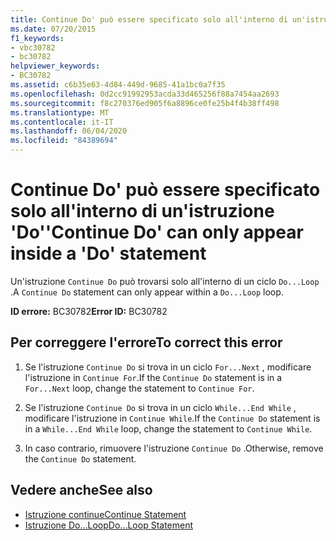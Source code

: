 ```yaml
---
title: Continue Do' può essere specificato solo all'interno di un'istruzione 'Do'
ms.date: 07/20/2015
f1_keywords:
- vbc30782
- bc30782
helpviewer_keywords:
- BC30782
ms.assetid: c6b35e63-4d84-449d-9685-41a1bc0a7f35
ms.openlocfilehash: 0d2cc91992953acda33d465256f88a7454aa2693
ms.sourcegitcommit: f8c270376ed905f6a8896ce0fe25b4f4b38ff498
ms.translationtype: MT
ms.contentlocale: it-IT
ms.lasthandoff: 06/04/2020
ms.locfileid: "84389694"
---
```

# <a name="continue-do-can-only-appear-inside-a-do-statement"></a><span data-ttu-id="42f37-102">Continue Do' può essere specificato solo all'interno di un'istruzione 'Do'</span><span class="sxs-lookup"><span data-stu-id="42f37-102">'Continue Do' can only appear inside a 'Do' statement</span></span>
<span data-ttu-id="42f37-103">Un'istruzione `Continue Do` può trovarsi solo all'interno di un ciclo `Do...Loop` .</span><span class="sxs-lookup"><span data-stu-id="42f37-103">A `Continue Do` statement can only appear within a `Do...Loop` loop.</span></span>  
  
 <span data-ttu-id="42f37-104">**ID errore:** BC30782</span><span class="sxs-lookup"><span data-stu-id="42f37-104">**Error ID:** BC30782</span></span>  
  
## <a name="to-correct-this-error"></a><span data-ttu-id="42f37-105">Per correggere l'errore</span><span class="sxs-lookup"><span data-stu-id="42f37-105">To correct this error</span></span>  
  
1. <span data-ttu-id="42f37-106">Se l'istruzione `Continue Do` si trova in un ciclo `For...Next` , modificare l'istruzione in `Continue For`.</span><span class="sxs-lookup"><span data-stu-id="42f37-106">If the `Continue Do` statement is in a `For...Next` loop, change the statement to `Continue For`.</span></span>  
  
2. <span data-ttu-id="42f37-107">Se l'istruzione `Continue Do` si trova in un ciclo `While...End While` , modificare l'istruzione in `Continue While`.</span><span class="sxs-lookup"><span data-stu-id="42f37-107">If the `Continue Do` statement is in a `While...End While` loop, change the statement to `Continue While`.</span></span>  
  
3. <span data-ttu-id="42f37-108">In caso contrario, rimuovere l'istruzione `Continue Do` .</span><span class="sxs-lookup"><span data-stu-id="42f37-108">Otherwise, remove the `Continue Do` statement.</span></span>  
  
## <a name="see-also"></a><span data-ttu-id="42f37-109">Vedere anche</span><span class="sxs-lookup"><span data-stu-id="42f37-109">See also</span></span>

- [<span data-ttu-id="42f37-110">Istruzione continue</span><span class="sxs-lookup"><span data-stu-id="42f37-110">Continue Statement</span></span>](../language-reference/statements/continue-statement.md)
- [<span data-ttu-id="42f37-111">Istruzione Do...Loop</span><span class="sxs-lookup"><span data-stu-id="42f37-111">Do...Loop Statement</span></span>](../language-reference/statements/do-loop-statement.md)
